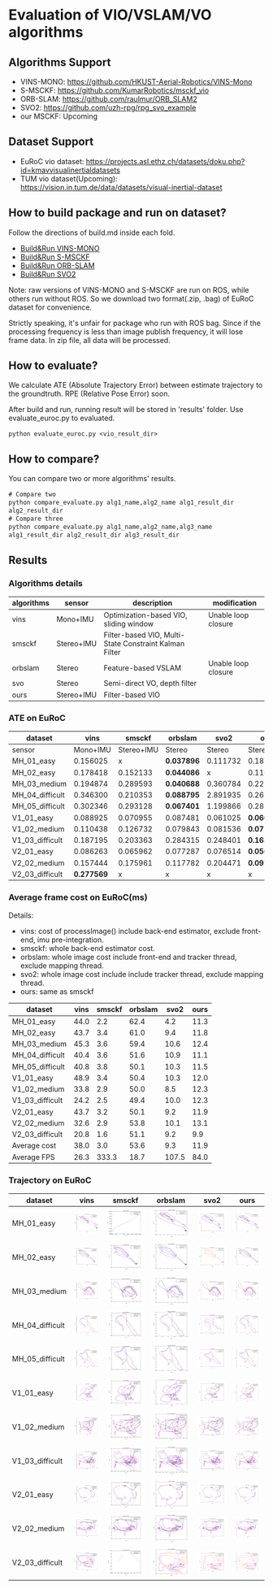 # Evaluation of VIO/VSLAM/VO algorithms

## Algorithms Support
- VINS-MONO: https://github.com/HKUST-Aerial-Robotics/VINS-Mono
- S-MSCKF: https://github.com/KumarRobotics/msckf_vio
- ORB-SLAM: https://github.com/raulmur/ORB_SLAM2
- SVO2: https://github.com/uzh-rpg/rpg_svo_example
- our MSCKF: Upcoming

## Dataset Support
- EuRoC vio dataset: https://projects.asl.ethz.ch/datasets/doku.php?id=kmavvisualinertialdatasets
- TUM vio dataset(Upcoming): https://vision.in.tum.de/data/datasets/visual-inertial-dataset 

## How to build package and run on dataset?
Follow the directions of build.md inside each fold.
- [Build&Run VINS-MONO](./vins/build.md)
- [Build&Run S-MSCKF](./smsckf/build.md)
- [Build&Run ORB-SLAM](./orbslam/build.md)
- [Build&Run SVO2](./svo2/build.md)

Note: raw versions of VINS-MONO and S-MSCKF are run on ROS, while others run without ROS. So we download two format(.zip, .bag) of EuRoC dataset for convenience.

Strictly speaking, it's unfair for package who run with ROS bag. Since if the processing frequency is less than image publish frequency, it will lose frame data. In zip file, all data will be processed.

## How to evaluate?
We calculate ATE (Absolute Trajectory Error) between estimate trajectory to the groundtruth. RPE (Relative Pose Error) soon.

After build and run, running result will be stored in 'results' folder. Use evaluate_euroc.py to evaluated.
```
python evaluate_euroc.py <vio_result_dir>
```

## How to compare?
You can compare two or more algorithms' results.

```
# Compare two
python compare_evaluate.py alg1_name,alg2_name alg1_result_dir alg2_result_dir
# Compare three
python compare_evaluate.py alg1_name,alg2_name,alg3_name alg1_result_dir alg2_result_dir alg3_result_dir
```

## Results

### Algorithms details
|algorithms| sensor | description |modification|
|--|--|--|--|
|vins|Mono+IMU|Optimization-based VIO, sliding window|Unable loop closure|
|smsckf|Stereo+IMU|Filter-based VIO, Multi-State Constraint Kalman Filter ||
|orbslam|Stereo|Feature-based VSLAM|Unable loop closure|
|svo|Stereo|Semi-direct VO, depth filter||
|ours|Stereo+IMU|Filter-based VIO||

### ATE on EuRoC
|dataset         |   vins  |  smsckf  |orbslam  |   svo2  |   ours |
|----------------|---------|----------|---------|---------|--------|
|sensor          | Mono+IMU|Stereo+IMU|Stereo   |Stereo   |Stereo+IMU|
|MH_01_easy      |0.156025 |   x      |**0.037896** |0.111732 |0.185233|
|MH_02_easy      |0.178418 | 0.152133 |**0.044086** |    x    |0.116650|
|MH_03_medium    |0.194874 | 0.289593 |**0.040688** |0.360784 |0.229765|
|MH_04_difficult |0.346300 | 0.210353 |**0.088795** |2.891935 |0.261902|
|MH_05_difficult |0.302346 | 0.293128 |**0.067401** |1.199866 |0.281594|
|V1_01_easy      |0.088925 | 0.070955 |0.087481 |0.061025 |**0.060067**|
|V1_02_medium    |0.110438 | 0.126732 |0.079843 |0.081536 |**0.071677**|
|V1_03_difficult |0.187195 | 0.203363 |0.284315 |0.248401 |**0.163459**|
|V2_01_easy      |0.086263 | 0.065962 |0.077287 |0.076514 |**0.056529**|
|V2_02_medium    |0.157444 | 0.175961 |0.117782 |0.204471 |**0.097642**|
|V2_03_difficult |**0.277569** |   x      |  x      |   x     | x      |

### Average frame cost on EuRoC(ms)
Details:
- vins: cost of processImage() include back-end estimator, exclude front-end, imu pre-integration.
- smsckf: whole back-end estimator cost.
- orbslam: whole image cost include front-end and tracker thread, exclude mapping thread.
- svo2: whole image cost include include tracker thread, exclude mapping thread.
- ours: same as smsckf

|dataset         |   vins  |  smsckf  |orbslam  |   svo2  |   ours |
|----------------|---------|----------|---------|---------|--------|
|MH_01_easy      |44.0|2.2|62.4| 4.2|11.3|
|MH_02_easy      |43.7|3.4|61.0| 9.4|11.8|
|MH_03_medium    |45.3|3.6|59.4|10.6|12.4|
|MH_04_difficult |40.4|3.6|51.6|10.9|11.1|
|MH_05_difficult |40.8|3.8|50.1|10.3|11.5|
|V1_01_easy      |48.9|3.4|50.4|10.3|12.0|
|V1_02_medium    |33.8|2.9|50.0| 8.5|12.3|
|V1_03_difficult |24.2|2.5|49.4|10.0|12.3|
|V2_01_easy      |43.7|3.2|50.1| 9.2|11.9|
|V2_02_medium    |32.6|2.9|53.8|10.1|13.1|
|V2_03_difficult |20.8|1.6|51.1| 9.2| 9.9|
|Average cost    |38.0|3.0|53.6| 9.3|11.9|
|Average FPS     |26.3|333.3|18.7|107.5|84.0|

### Trajectory on EuRoC
|dataset         |  vins  |  smsckf  |orbslam  |  svo2  | ours |
|----------------|---------|----------|---------|---------|--------|
|MH_01_easy      |![a](./results/MH_01_easy_vins.png     ) |![a](./results/MH_01_easy_smsckf.png     ) |![a](./results/MH_01_easy_orbslam.png     ) |![a](./results/MH_01_easy_svo2.png     ) |![a](./results/MH_01_easy_msckf.png     ) |
|MH_02_easy      |![a](./results/MH_02_easy_vins.png     ) |![a](./results/MH_02_easy_smsckf.png     ) |![a](./results/MH_02_easy_orbslam.png     ) |![a](./results/MH_02_easy_svo2.png     ) |![a](./results/MH_02_easy_msckf.png     ) |
|MH_03_medium    |![a](./results/MH_03_medium_vins.png   ) |![a](./results/MH_03_medium_smsckf.png   ) |![a](./results/MH_03_medium_orbslam.png   ) |![a](./results/MH_03_medium_svo2.png   ) |![a](./results/MH_03_medium_msckf.png   ) |
|MH_04_difficult |![a](./results/MH_04_difficult_vins.png) |![a](./results/MH_04_difficult_smsckf.png) |![a](./results/MH_04_difficult_orbslam.png) |![a](./results/MH_04_difficult_svo2.png) |![a](./results/MH_04_difficult_msckf.png) |
|MH_05_difficult |![a](./results/MH_05_difficult_vins.png) |![a](./results/MH_05_difficult_smsckf.png) |![a](./results/MH_05_difficult_orbslam.png) |![a](./results/MH_05_difficult_svo2.png) |![a](./results/MH_05_difficult_msckf.png) |
|V1_01_easy      |![a](./results/V1_01_easy_vins.png     ) |![a](./results/V1_01_easy_smsckf.png     ) |![a](./results/V1_01_easy_orbslam.png     ) |![a](./results/V1_01_easy_svo2.png     ) |![a](./results/V1_01_easy_msckf.png     ) |
|V1_02_medium    |![a](./results/V1_02_medium_vins.png   ) |![a](./results/V1_02_medium_smsckf.png   ) |![a](./results/V1_02_medium_orbslam.png   ) |![a](./results/V1_02_medium_svo2.png   ) |![a](./results/V1_02_medium_msckf.png   ) |
|V1_03_difficult |![a](./results/V1_03_difficult_vins.png) |![a](./results/V1_03_difficult_smsckf.png) |![a](./results/V1_03_difficult_orbslam.png) |![a](./results/V1_03_difficult_svo2.png) |![a](./results/V1_03_difficult_msckf.png) |
|V2_01_easy      |![a](./results/V2_01_easy_vins.png     ) |![a](./results/V2_01_easy_smsckf.png     ) |![a](./results/V2_01_easy_orbslam.png     ) |![a](./results/V2_01_easy_svo2.png     ) |![a](./results/V2_01_easy_msckf.png     ) |
|V2_02_medium    |![a](./results/V2_02_medium_vins.png   ) |![a](./results/V2_02_medium_smsckf.png   ) |![a](./results/V2_02_medium_orbslam.png   ) |![a](./results/V2_02_medium_svo2.png   ) |![a](./results/V2_02_medium_msckf.png   ) |
|V2_03_difficult |![a](./results/V2_03_difficult_vins.png) |![a](./results/V2_03_difficult_smsckf.png) |![a](./results/V2_03_difficult_orbslam.png) |![a](./results/V2_03_difficult_svo2.png) |![a](./results/V2_03_difficult_msckf.png) |
